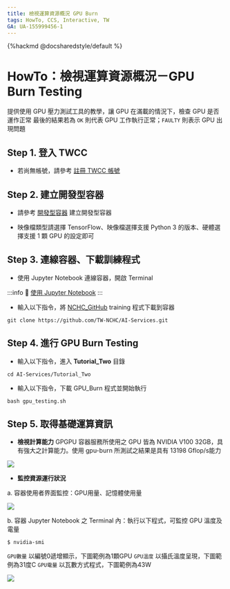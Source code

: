 ```yaml
---
title: 檢視運算資源概況 GPU Burn
tags: HowTo, CCS, Interactive, TW
GA: UA-155999456-1
---
```


{%hackmd @docsharedstyle/default %}

# HowTo：檢視運算資源概況－GPU Burn Testing


提供使用 GPU 壓力測試工具的教學，讓 GPU 在滿載的情況下，檢查 GPU 是否運作正常
最後的結果若為 `OK` 則代表 GPU 工作執行正常；`FAULTY` 則表示 GPU 出現問題

## Step 1. 登入 TWCC

- 若尚無帳號，請參考 [註冊 TWCC 帳號](https://www.twcc.ai/doc?page=register_account)

## Step 2. 建立開發型容器

- 請參考 [開發型容器](https://www.twcc.ai/doc?page=container#建立開發型容器) 建立開發型容器

- 映像檔類型請選擇 TensorFlow、映像檔選擇支援 Python 3 的版本、硬體選擇支援 1 顆 GPU 的設定即可

## Step 3. 連線容器、下載訓練程式

- 使用 Jupyter Notebook 連線容器，開啟 Terminal

:::info
:book: [使用 Jupyter Notebook](https://www.twcc.ai/doc?page=container#使用-Jupyter-Notebook)
:::

- 輸入以下指令，將 [NCHC_GitHub](https://github.com/TW-NCHC/AI-Services/tree/V3Training) training 程式下載到容器

```bash=
git clone https://github.com/TW-NCHC/AI-Services.git
```

 
## Step 4. 進行 GPU Burn Testing

- 輸入以下指令，進入 **Tutorial_Two** 目錄

```bash=
cd AI-Services/Tutorial_Two
```
 
- 輸入以下指令，下載 GPU_Burn 程式並開始執行

```bash=
bash gpu_testing.sh
```



## Step 5. 取得基礎運算資訊

- **檢視計算能力**
GPGPU 容器服務所使用之 GPU 皆為 NVIDIA V100 32GB，具有強大之計算能力。使用 gpu-burn 所測試之結果是具有 13198 Gflop/s能力

![](https://cos.twcc.ai/SYS-MANUAL/uploads/upload_cefd6041539673437d78918f9f444ed6.png)



- **監控資源運行狀況**

a. 容器使用者界面監控：GPU用量、記憶體使用量

![](https://cos.twcc.ai/SYS-MANUAL/uploads/upload_9a29a96a492454be4ca3d6c6cea23ac9.png)


b. 容器 Jupyter Notebook 之 Terminal 內：執行以下程式，可監控 GPU 溫度及電量

```bash=
$ nvidia-smi
```

`GPU數量` 以編號0遞增顯示，下圖範例為1顆GPU
`GPU溫度` 以攝氏溫度呈現，下圖範例為31度C
`GPU電量` 以瓦數方式程式，下圖範例為43W


![](https://cos.twcc.ai/SYS-MANUAL/uploads/upload_412e74892656a239328ed35fea78c191.png)






